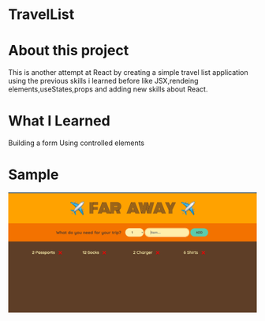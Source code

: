 # TravelList

# About this project

This is another attempt at React by creating a simple travel list application using the previous skills i learned before like JSX,rendeing elements,useStates,props and adding new skills about React.

# What I Learned

Building a form
Using controlled elements

# Sample

![picture](/screenshots/travel.png)
